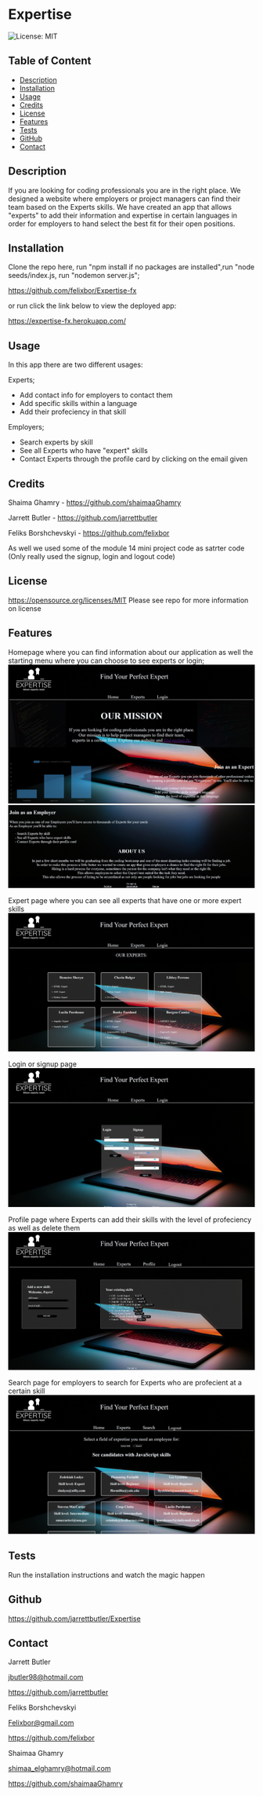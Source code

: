 # Expertise

![License: MIT](https://img.shields.io/badge/License-MIT-yellow.svg)
        
## Table of Content
* [Description](#description)
* [Installation](#installation)
* [Usage](#usage)
* [Credits](#credits)
* [License](#license)
* [Features](#features)
* [Tests](#tests)
* [GitHub](#github)
* [Contact](#contact)

## Description
If you are looking for coding professionals you are in the right place. We designed a website where employers or project managers can find their team based on the Experts skills. We have created an app that allows "experts" to add their information and expertise in certain languages in order for employers to hand select the best fit for their open positions. 

## Installation
Clone the repo here, run "npm install if no packages are installed",run "node seeds/index.js, run "nodemon server.js";

https://github.com/felixbor/Expertise-fx

or run click the link below to view the deployed app:

https://expertise-fx.herokuapp.com/

## Usage
In this app there are two different usages:

Experts;

- Add contact info for employers to contact them
- Add specific skills within a language
- Add their profeciency in that skill

Employers;

- Search experts by skill
- See all Experts who have "expert" skills
- Contact Experts through the profile card by clicking on the email given


## Credits
Shaima Ghamry - https://github.com/shaimaaGhamry

Jarrett Butler - https://github.com/jarrettbutler

Feliks Borshchevskyi - https://github.com/felixbor

As well we used some of the module 14 mini project code as satrter code (Only really used the signup, login and logout code)

## License
https://opensource.org/licenses/MIT
Please see repo for more information on license

## Features
Homepage where you can find information about our application as well the starting menu where you can choose to see experts or login;
<img src=./public/pictures/homepage1.jpg alt="Website screenshot">
<img src=./public/pictures/homepage2.jpg alt="Website screenshot">

Expert page where you can see all experts that have one or more expert skills
<img src=./public/pictures/expertpage.jpg alt="Website screenshot">

Login or signup page
<img src=./public/pictures/signuppage.jpg alt="Website screenshot">

Profile page where Experts can add their skills with the level of profeciency as well as delete them
<img src=./public/pictures/profilepage.jpg alt="Website screenshot">

Search page for employers to search for Experts who are profecient at a certain skill
<img src=./public/pictures/searchpage.jpg alt="Website screenshot">

## Tests
Run the installation instructions and watch the magic happen

## Github
https://github.com/jarrettbutler/Expertise

## Contact
Jarrett Butler

jbutler98@hotmail.com

https://github.com/jarrettbutler

Feliks Borshchevskyi

Felixbor@gmail.com

https://github.com/felixbor

Shaimaa Ghamry

shimaa_elghamry@hotmail.com

https://github.com/shaimaaGhamry